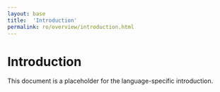 ```yaml
---
layout: base
title:  'Introduction'
permalink: ro/overview/introduction.html
---
```


# Introduction

This document is a placeholder for the language-specific introduction.
